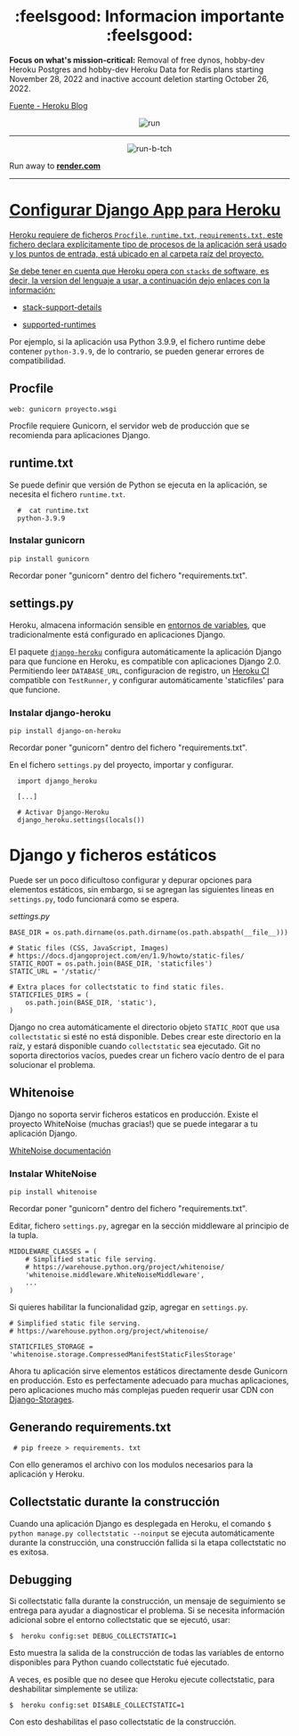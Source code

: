 
<p align="center">
  <h1 align="center">:feelsgood: Informacion importante :feelsgood:</h1>
</p>



**Focus on what's mission-critical:** Removal of free dynos, hobby-dev Heroku Postgres and hobby-dev Heroku Data for Redis plans starting November 28, 2022 and inactive account deletion starting October 26, 2022.


[Fuente - Heroku Blog](https://blog.heroku.com/next-chapter)

<p align="center">
  <img src="https://media.giphy.com/media/JRfeW57aMDwA/giphy.gif" alt="run" />
</p>

<hr>

<p align="center">
  <img src="https://i.giphy.com/YiXlMMqGu3XvGwTPoC.gif" alt="run-b-tch" />
</p>

Run away to <strong><a href="https://render.com/">render.com</span></strong>

---


# Configurar Django App para Heroku

Heroku requiere de ficheros `Procfile`, `runtime.txt`, `requirements.txt`, este fichero declara explícitamente tipo de procesos de la aplicación será usado y los puntos de entrada, está ubicado en al carpeta raíz del proyecto.

Se debe tener en cuenta que Heroku opera con `stacks` de software, es decir, la version del lenguaje a usar, a continuación dejo enlaces con la información:

- [stack-support-details](https://devcenter.heroku.com/articles/stack#stack-support-details)

- [supported-runtimes](https://devcenter.heroku.com/articles/python-support#supported-runtimes)


Por ejemplo, si la aplicación usa Python 3.9.9, el fichero runtime debe contener `python-3.9.9`, de lo contrario, se pueden generar errores de compatibilidad.


## Procfile

  `web: gunicorn proyecto.wsgi`


Procfile requiere Gunicorn, el servidor web de producción que se recomienda para aplicaciones Django.

## runtime.txt

Se puede definir que versión de Python se ejecuta en la aplicación, se necesita el fichero `runtime.txt`.

```
  #  cat runtime.txt
  python-3.9.9
```


### Instalar gunicorn

  `pip install gunicorn`

Recordar poner "gunicorn" dentro del fichero "requirements.txt".


## settings.py

Heroku, almacena información sensible en [entornos de variables](https://devcenter.heroku.com/articles/config-vars), que tradicionalmente está configurado en aplicaciones Django.

El paquete [`django-heroku`](https://github.com/heroku/django-heroku) configura automáticamente la aplicación Django para que funcione en Heroku, es compatible con aplicaciones Django 2.0.
Permitiendo leer `DATABASE_URL`, configuracion de registro, un [Heroku CI](https://devcenter.heroku.com/articles/heroku-ci) compatible con `TestRunner`, y configurar automáticamente 'staticfiles' para que funcione.


### Instalar django-heroku

  `pip install django-on-heroku`

Recordar poner "gunicorn" dentro del fichero "requirements.txt".


En el fichero `settings.py` del proyecto, importar y configurar.

```
  import django_heroku

  [...]

  # Activar Django-Heroku
  django_heroku.settings(locals())
```


# Django y ficheros estáticos

Puede ser un poco dificultoso configurar y depurar opciones para elementos estáticos, sin embargo, si se agregan las siguientes lineas en `settings.py`, todo funcionará como se espera.

*settings.py*
```
BASE_DIR = os.path.dirname(os.path.dirname(os.path.abspath(__file__)))

# Static files (CSS, JavaScript, Images)
# https://docs.djangoproject.com/en/1.9/howto/static-files/
STATIC_ROOT = os.path.join(BASE_DIR, 'staticfiles')
STATIC_URL = '/static/'

# Extra places for collectstatic to find static files.
STATICFILES_DIRS = (
    os.path.join(BASE_DIR, 'static'),
)
```

Django no crea automáticamente el directorio objeto `STATIC_ROOT` que usa `collectstatic` si esté no está disponible. Debes crear este directorio en la raíz, y estará disponible cuando `collectstatic` sea ejecutado.
Git no soporta directorios vacíos, puedes crear un fichero vacío dentro de el para solucionar el problema.


## Whitenoise

Django no soporta servir ficheros estaticos en producción. Existe el proyecto WhiteNoise (muchas gracias!) que se puede integarar a tu aplicación Django.

[WhiteNoise documentación](http://whitenoise.evans.io/en/stable/)


### Instalar WhiteNoise

  `pip install whitenoise`

Recordar poner "gunicorn" dentro del fichero "requirements.txt".


Editar, fichero `settings.py`, agregar en la sección middleware al principio de la tupla.

```
MIDDLEWARE_CLASSES = (
    # Simplified static file serving.
    # https://warehouse.python.org/project/whitenoise/
    'whitenoise.middleware.WhiteNoiseMiddleware',
    ...
)
```

Si quieres habilitar la funcionalidad gzip, agregar en `settings.py`.


```
# Simplified static file serving.
# https://warehouse.python.org/project/whitenoise/

STATICFILES_STORAGE = 'whitenoise.storage.CompressedManifestStaticFilesStorage'
```

Ahora tu aplicación sirve elementos estáticos directamente desde Gunicorn en producción. Esto es perfectamente adecuado para muchas aplicaciones, pero aplicaciones mucho más complejas pueden requerir usar CDN con [Django-Storages](http://django-storages.readthedocs.org/en/latest/).


## Generando requirements.txt

  ` # pip freeze > requirements. txt`
  
Con ello generamos el archivo con los modulos necesarios para la aplicación y Heroku.



## Collectstatic durante la construcción

Cuando una aplicación Django es desplegada en Heroku, el comando `$ python manage.py collectstatic --noinput` se ejecuta automáticamente durante la construcción, una construcción fallida si la etapa collectstatic no es exitosa.

## Debugging

Si collectstatic falla durante la construcción, un mensaje de seguimiento se entrega para ayudar a diagnosticar el problema. Si se necesita información adicional sobre el entorno collectstatic que se ejecutó, usar:

  `$  heroku config:set DEBUG_COLLECTSTATIC=1`

Esto muestra la salida de la construcción de todas las variables de entorno disponibles para Python cuando collectstatic fué ejecutado.


A veces, es posible que no desee que Heroku ejecute collectstatic, para deshabilitar simplemente se utiliza:

  `$  heroku config:set DISABLE_COLLECTSTATIC=1`

Con esto deshabilitas el paso collectstatic de la construcción.
